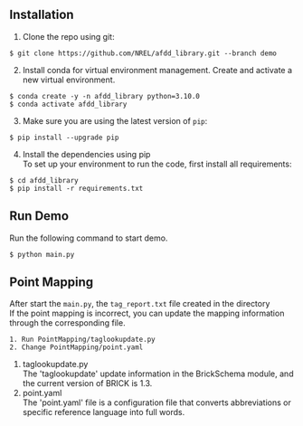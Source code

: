 ## Installation

1. Clone the repo using git:
```
$ git clone https://github.com/NREL/afdd_library.git --branch demo
```
2. Install conda for virtual environment management. Create and activate a new virtual environment.
```
$ conda create -y -n afdd_library python=3.10.0
$ conda activate afdd_library
```

3. Make sure you are using the latest version of `pip`:
```
$ pip install --upgrade pip
```

4. Install the dependencies using pip\
To set up your environment to run the code, first install all requirements:
```
$ cd afdd_library
$ pip install -r requirements.txt
```

## Run Demo

Run the following command to start demo.
```
$ python main.py
```

## Point Mapping

After start the `main.py`, the `tag_report.txt` file created in the directory\
If the point mapping is incorrect, you can update the mapping information through the corresponding file.
```
1. Run PointMapping/taglookupdate.py
2. Change PointMapping/point.yaml
```

1. taglookupdate.py\
   The 'taglookupdate' update information in the BrickSchema module, and the current version of BRICK is 1.3.
3. point.yaml\
   The 'point.yaml' file is a configuration file that converts abbreviations or specific reference language into full words.
